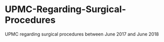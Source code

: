 # UPMC-Regarding-Surgical-Procedures
UPMC regarding surgical procedures between June 2017 and June 2018
